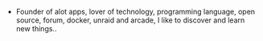 - Founder of alot apps, lover of technology, programming language, open source, forum, docker, unraid and arcade, I like to discover and learn new things..
  <br>















































































































































































































































































































































































































































































































































































































































